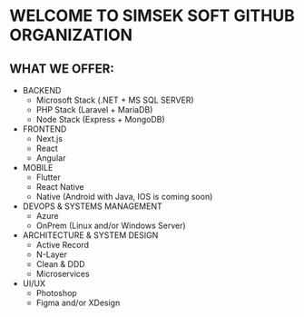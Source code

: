 # WELCOME TO SIMSEK SOFT GITHUB ORGANIZATION

## WHAT WE OFFER:

- BACKEND
  - Microsoft Stack (.NET + MS SQL SERVER)
  - PHP Stack (Laravel + MariaDB)
  - Node Stack (Express + MongoDB)
- FRONTEND
  - Next.js
  - React
  - Angular
- MOBILE
  - Flutter
  - React Native
  - Native (Android with Java, IOS is coming soon)
- DEVOPS & SYSTEMS MANAGEMENT
  - Azure
  - OnPrem (Linux and/or Windows Server)
- ARCHITECTURE & SYSTEM DESIGN
  - Active Record
  - N-Layer
  - Clean & DDD
  - Microservices
- UI/UX
  - Photoshop
  - Figma and/or XDesign
